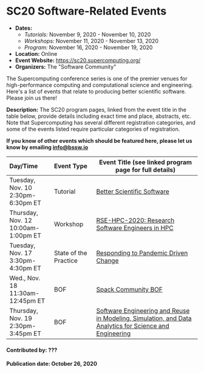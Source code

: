 # SC20 Software-Related Events

- **Dates:** 
  * *Tutorials:* November 9, 2020 - November 10, 2020
  * *Workshops:* November 11, 2020 - November 13, 2020
  * *Program:* November 16, 2020 - November 19, 2020
- **Location:** Online
- **Event Website:** https://sc20.supercomputing.org/
- **Organizers:** The "Software Community"

The Supercomputing conference series is one of the premier venues for high-performance computing and computational science and engineering.  Here's a list of events that relate to producing better scientific software.  Please join us there!


**Description:** The SC20 program pages, linked from the event title in the table below, provide details including exact time and place, abstracts, etc.  Note that Supercomputing has several different registration categories, and some of the events listed require particular categories of registration.

**If you know of other events which should be featured here, please let us know by emailing info@bssw.io**

Day/Time | Event Type | Event Title (see linked program page for full details)
:---     |    :------ |--------------------------------------------------------
Tuesday, Nov. 10<br>2:30pm-6:30pm ET | Tutorial | [Better Scientific Software](https://sc20.supercomputing.org/presentation/?id=tut146&sess=sess275)
Thursday, Nov. 12<br>10:00am-1:00pm ET| Workshop | [RSE-HPC-2020: Research Software Engineers in HPC](https://sc20.supercomputing.org/session/?sess=sess217)
Tuesday, Nov. 17<br>3:30pm-4:30pm ET | State of the Practice | [Responding to Pandemic Driven Change](https://sc20.supercomputing.org/session/?sess=sess291)
Wed., Nov. 18<br>11:30am-12:45pm ET | BOF | [Spack Community BOF](https://sc20.supercomputing.org/presentation/?id=bof107&sess=sess310)
Thursday, Nov. 19<br>2:30pm-3:45pm ET | BOF | [Software Engineering and Reuse in Modeling, Simulation, and Data Analytics for Science and Engineering](https://sc20.supercomputing.org/presentation/?id=bof166&sess=sess307)


<!--- Note that the Contributed by tag is ignored for events.  Use Organizers in the list structure immediately following the title ---> 
#### Contributed by: ???

#### Publication date: October 26, 2020
<!---
Publish: no
RSS update: 2020-10-26
Categories: collaboration
Topics: projects and organizations, conferences and workshops
Tags: conference
Level: 2
Prerequisites: defaults
Aggregate: none
--->
